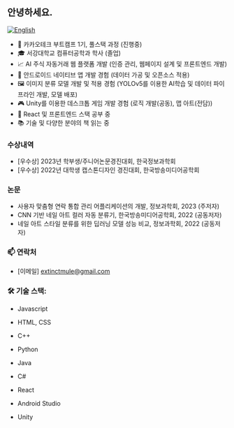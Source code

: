 ## 안녕하세요.

[![English](https://img.shields.io/badge/-English-lightpink)](README.en.md)


- 🚀 카카오테크 부트캠프 1기, 풀스택 과정 (진행중)
- 🎓 서강대학교 컴퓨터공학과 학사 (졸업)
- 📈 AI 주식 자동거래 웹 플랫폼 개발 (인증 관리, 웹페이지 설계 및 프론트엔드 개발) 
- 📱 안드로이드 네이티브 앱 개발 경험 (데이터 가공 및 오픈소스 적용)
- 🖼️ 이미지 분류 모델 개발 및 적용 경험 (YOLOv5를 이용한 AI학습 및 데이터 파이프라인 개발, 모델 배포)
- 🎮 Unity를 이용한 데스크톱 게임 개발 경험 (로직 개발(공동), 맵 아트(전담))
- 🌱 React 및 프론트엔드 스택 공부 중
- 📚 기술 및 다양한 분야의 책 읽는 중

### 수상내역

- [우수상] 2023년 학부생/주니어논문경진대회, 한국정보과학회
- [우수상] 2022년 대학생 캡스톤디자인 경진대회, 한국방송미디어공학회

### 논문

- 사용자 맞춤형 연락 통합 관리 어플리케이션의 개발, 정보과학회, 2023 (주저자)
- CNN 기반 네일 아트 컬러 자동 분류기, 한국방송미디어공학회, 2022 (공동저자)
- 네일 아트 스타일 분류를 위한 딥러닝 모델 성능 비교, 정보과학회, 2022 (공동저자)

### 📫 연락처

- [이메일] extinctmule@gmail.com

### 🛠️ 기술 스택:

- Javascript
- HTML, CSS
- C++
- Python
- Java
- C#

- React
- Android Studio
- Unity
